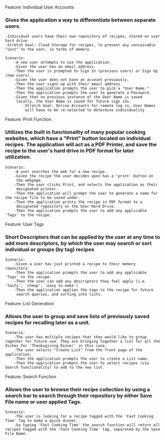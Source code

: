 Feature: Individual User Accounts

### Gives the application a way to differentiate between separate users.
	-Individual users have their own repository of recipes, stored on user hard drive
	-Stretch Goal: Cloud Storage for recipes, to prevent any conceivable "cost" to the user, in terms of memory.
	
	Scenario:
		-A new user attempts to use the application.
		-Given the user has an email address.
		-Then the user is prompted to Sign In (previous users) or Sign Up (new users).
		-Given the user does not have an account previously.
		-Then the user signs up with their email address.
		-Then the application prompts the user to pick a "User Name."
		-Then the application prompts the user to generate a Password.
		-Given that no previous instance of the User Name is saved
		 locally, the User Name is saved for future sign ins.
			-Stretch Goal: Online Accounts for remote log in, User Names
			 will have to be re-selected to determine individuality
		
Feature: Print Function

### Utilizes the built in functionality of many popular cooking websites, which have a "Print" button located on individual recipes. The application will act as a PDF Printer, and save the recipe to the user's hard drive in PDF format for later utilization.

	Scenario:
		-A user searches the web for a new recipe.
		-Given the recipe the user decides upon has a 'print' button on
		 the webpage.
		-Then the user clicks Print, and selects the application as their
		 designated printer.
		-Then the application will prompt the user to generate a name for the recipe file to be saved under.
		-Then the application prints the recipe in PDF format to a
		 designated repository on the User Hard Drive.
		-Then the application prompts the user to add any applicable 'Tags' to the recipe.
		
Feature: User Tags

### Short Descriptors that can be applied by the user at any time to add more descriptors, by which the user may search or sort individual or groups (by tag) recipes

	Scenario:
		-Given a user has just printed a recipe to their memory repository.
		-Then the application prompts the user to add any applicable 'Tags' to the recipe.
		-Then the user can add any descriptors they feel apply (i.e. 'tasty', 'cheap', 'easy to make')
		-Then the application applies the tags to the recipe for future
		 search queries, and sorting into lists.
		 
Feature: List Generation

### Allows the user to group and save lists of previously saved recipes for recalling later as a unit.

	Scenario:
		-The user has multiple recipes that they would like to group together for future use. They are bringing together a list for all the dishes for 'Thanksgiving Dinner' in this case. 
		-The user selects "Create List" from the front page of the application.
		-Then the application prompts the user to create a List name.
		-Then the application prompts the user to select recipes (via Search functionality) to add to the new list. 
		
Feature: Search Function

### Allows the user to browse their recipe collection by using a search bar to search through their repository by either Save File name or user applied Tags.

	Scenario:
		-The user is looking for a recipe tagged with the 'Fast Cooking Time' Tag to make a quick dinner.
		-by typing 'Fast Cooking Time' the search function will return all recipes tagged with the 'Fast Cooking Time' tag, separated by the Save File Name.
		 
		